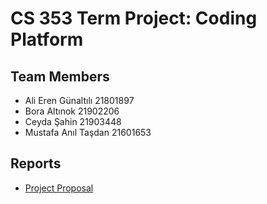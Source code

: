 # CS 353 Term Project: Coding Platform

## Team Members

- Ali Eren Günaltılı 21801897
- Bora Altınok 21902206
- Ceyda Şahin 21903448
- Mustafa Anıl Taşdan 21601653


## Reports

- [Project Proposal](https://docs.github.com/en/github/writing-on-github/getting-started-with-writing-and-formatting-on-github/basic-writing-and-formatting-syntax)

